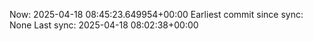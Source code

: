Now: 2025-04-18 08:45:23.649954+00:00 Earliest commit since sync: None Last sync: 2025-04-18 08:02:38+00:00
